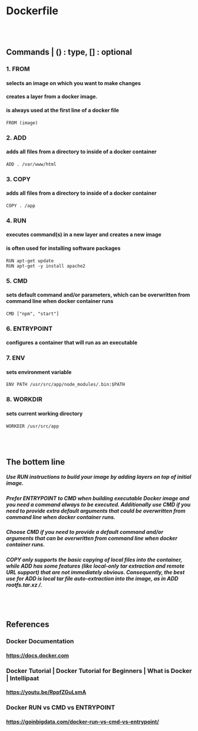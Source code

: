 # Dockerfile

<br/><br/>
## Commands | () : type, [] : optional

### 1. FROM
#### selects an image on which you want to make changes
#### creates a layer from a docker image.
#### is always used at the first line of a docker file
```FROM (image)```

### 2. ADD
#### adds all files from a directory to inside of a docker container
```ADD . /var/www/html```

### 3. COPY
#### adds all files from a directory to inside of a docker container
```COPY . /app```

### 4. RUN
#### executes command(s) in a new layer and creates a new image
#### is often used for installing software packages
```RUN apt-get update```<br/>
```RUN apt-get -y install apache2```

### 5. CMD
#### sets default command and/or parameters, which can be overwritten from command line when docker container runs
```CMD ["npm", "start"]```

### 6. ENTRYPOINT
#### configures a container that will run as an executable

### 7. ENV
#### sets environment variable
```ENV PATH /usr/src/app/node_modules/.bin:$PATH```

### 8. WORKDIR
#### sets current working directory
```WORKDIR /usr/src/app```

<br/><br/>
## The bottem line
##### Use RUN instructions to build your image by adding layers on top of initial image.
##### Prefer ENTRYPOINT to CMD when building executable Docker image and you need a command always to be executed. Additionally use CMD if you need to provide extra default arguments that could be overwritten from command line when docker container runs.
##### Choose CMD if you need to provide a default command and/or arguments that can be overwritten from command line when docker container runs.
##### COPY only supports the basic copying of local files into the container, while ADD has some features (like local-only tar extraction and remote URL support) that are not immediately obvious. Consequently, the best use for ADD is local tar file auto-extraction into the image, as in ADD rootfs.tar.xz /.

<br/><br/>
## References

### Docker Documentation
#### https://docs.docker.com

### Docker Tutorial | Docker Tutorial for Beginners | What is Docker | Intellipaat
#### https://youtu.be/RppfZGuLsmA

### Docker RUN vs CMD vs ENTRYPOINT
#### https://goinbigdata.com/docker-run-vs-cmd-vs-entrypoint/
